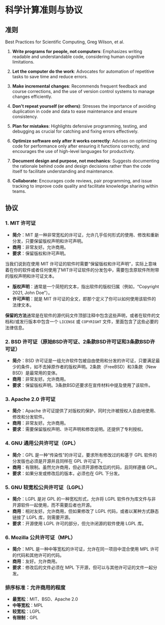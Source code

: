 # 科学计算准则与协议

## 准则


Best Practices for Scientific Computing, Greg Wilson, et al.

1.  **Write programs for people, not computers**: Emphasizes writing readable and understandable code, considering human cognitive limitations.
    
2.  **Let the computer do the work**: Advocates for automation of repetitive tasks to save time and reduce errors.
    
3.  **Make incremental changes**: Recommends frequent feedback and course corrections, and the use of version control systems to manage changes efficiently.
    
4.  **Don't repeat yourself (or others)**: Stresses the importance of avoiding duplication in code and data to ease maintenance and ensure consistency.
    
5.  **Plan for mistakes**: Highlights defensive programming, testing, and debugging as crucial for catching and fixing errors effectively.
    
6.  **Optimize software only after it works correctly**: Advises on optimizing code for performance only after ensuring it functions correctly, and encourages the use of high-level languages for productivity.
    
7.  **Document design and purpose, not mechanics**: Suggests documenting the rationale behind code and design decisions rather than the code itself to facilitate understanding and maintenance.
    
8.  **Collaborate**: Encourages code reviews, pair programming, and issue tracking to improve code quality and facilitate knowledge sharing within teams.


## 协议

### 1. MIT 许可证

-   **简介**：MIT 是一种非常宽松的许可证，允许几乎任何形式的使用、修改和重新分发，只要保留版权声明和许可声明。
-   **商用**：非常友好。允许商用。
-   **要求**：保留版权和许可声明。

当我们说到在使用 MIT 许可证的软件时需要“保留版权和许可声明”，实际上意味着在你的软件或者任何使用了MIT许可证软件的分发包中，需要包含原软件所附带的版权声明和许可证文本。

-   **版权声明**：通常是一个简短的文本，指出软件的版权归属（例如，“Copyright 2021, John Doe”）。
-   **许可声明**：就是 MIT 许可证的全文，即那个定义了你可以如何使用该软件的法律文本。

**保留的方法**通常是在软件的源代码文件顶部注释中包含这些声明，或者在软件的文档和/或发行版本中包含一个 `LICENSE` 或 `COPYRIGHT` 文件，里面包含了这些必要的法律信息。

### 2. BSD 许可证（原始BSD许可证、2条款BSD许可证和3条款BSD许可证）

-   **简介**：BSD 许可证是一组允许软件包被自由使用和分发的许可证，只要满足最少的条件，如不去掉原作者的版权声明。2条款（FreeBSD）和3条款（New BSD）是最常用的变体。
-   **商用**：非常友好。允许商用。
-   **要求**：保留版权声明。3条款BSD还要求在宣传材料中提及使用了该软件。

### 3. Apache 2.0 许可证

-   **简介**：Apache 许可证提供了对版权的保护，同时允许被授权人自由地使用、修改和分发软件。
-   **商用**：非常友好。允许商用。
-   **要求**：需要保留版权声明、许可声明和修改说明。还提供了专利授权。

### 4. GNU 通用公共许可证（GPL）

-   **简介**：GPL 是一种“传染性”的许可证，要求所有修改过的和基于 GPL 软件的分发版也必须是开源并且同样在 GPL 许可证下。
-   **商用**：有限制。虽然允许商用，但必须开源修改后的代码，且同样遵循 GPL。
-   **要求**：如果分发或修改后的版本，必须也在 GPL 下分发。

### 5. GNU 较宽松公共许可证（LGPL）

-   **简介**：LGPL 是对 GPL 的一种宽松形式，允许将 LGPL 软件作为库文件与非开源软件一起使用，而不需要后者也开源。
-   **商用**：相对友好。允许商用，但如果修改了 LGPL 代码，或者以某种方式静态链接了 LGPL 库，则需要开源。
-   **要求**：开源使用 LGPL 许可的部分，但允许闭源的软件使用 LGPL 库。

### 6. Mozilla 公共许可证（MPL）

-   **简介**：MPL 是一种中等宽松的许可证，允许在同一项目中混合使用 MPL 许可的代码和其他许可的代码。
-   **商用**：友好。允许商用。
-   **要求**：修改后的文件必须在 MPL 下开源，但可以与其他许可证的文件一起分发。

### 排序标准：允许商用的程度

-   **最宽松**：MIT、BSD、Apache 2.0
-   **中等宽松**：MPL
-   **较宽松**：LGPL
-   **有限制**：GPL
<!--stackedit_data:
eyJoaXN0b3J5IjpbLTg2NDE0OTkyNl19
-->